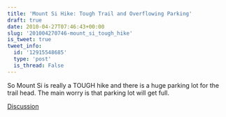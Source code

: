 ```yaml
---
title: 'Mount Si Hike: Tough Trail and Overflowing Parking'
draft: true
date: 2010-04-27T07:46:43+00:00
slug: '201004270746-mount_si_tough_hike'
is_tweet: true
tweet_info:
  id: '12915548685'
  type: 'post'
  is_thread: False
---
```




So Mount Si is really a TOUGH hike and there is a huge parking lot for the trail head. The main worry is that parking lot will get full.

[Discussion](https://x.com/sytelus/status/12915548685)
